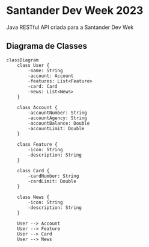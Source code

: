 # Santander Dev Week 2023
Java RESTful API criada para a Santander Dev Wek

##  Diagrama de Classes

```mermaid
classDiagram
    class User {
        -name: String
        -account: Account
        -features: List<Feature>
        -card: Card
        -news: List<News>
    }

    class Account {
        -accountNumber: String
        -accountAgency: String
        -accountBalance: Double
        -accountLimit: Double
    }

    class Feature {
        -icon: String
        -description: String
    }

    class Card {
        -cardNumber: String
        -cardLimit: Double
    }

    class News {
        -icon: String
        -description: String
    }

    User --> Account
    User --> Feature
    User --> Card
    User --> News
```
